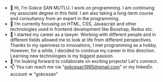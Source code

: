 - 👋 Hi, I’m Gokce SAN MUTLU. I work on programming. I am continuing my associate degree in this field. I am also taking a long-term course and consultancy from an expert in the programming. 
- 👀 I’m currently focusing on HTML, CSS, Javascript and other technologies used in frontend development like Boostrap, Redux etc.
- 🌱 I started my career as a lawyer. Working with different people and in different fields allowed me to look at life from different perspectives. Thanks to my openness to innovations, I met programming as a hobby. However, for a while, I decided to continue my career in this direction. Learning new technologies is my biggest passion.
- 💞️ I’m looking forward to collaborate on exciting projects! Let's connect.
- 📫 You can reach me via "gokcesan1995@gmail.com" or my linked|n account => "gokcesan"

<!---
gokcesanmutlu/gokcesanmutlu is a ✨ special ✨ repository because its `README.md` (this file) appears on your GitHub profile.
You can click the Preview link to take a look at your changes.
--->
